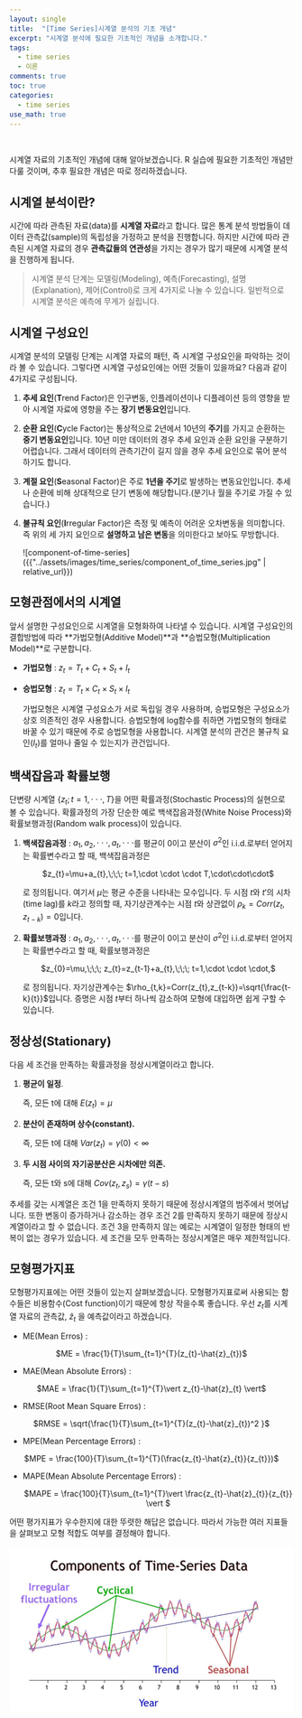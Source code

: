 ```yaml
---   
layout: single   
title:  "[Time Series]시계열 분석의 기초 개념"   
excerpt: "시계열 분석에 필요한 기초적인 개념을 소개합니다."   
tags:    
  - time series   
  - 이론   
comments: true   
toc: true   
categories:    
  - time series   
use_math: true   
---   
```


<br>

시계열 자료의 기초적인 개념에 대해 알아보겠습니다.  R 실습에 필요한 기초적인 개념만 다룰 것이며, 추후 필요한 개념은 따로 정리하겠습니다.

## 시계열 분석이란?

 시간에 따라 관측된 자료(data)를 **시계열 자료**라고 합니다. 많은 통계 분석 방법들이 데이터 관측값(sample)의 독립성을 가정하고 분석을 진행합니다. 하지만 시간에 따라 관측된 시계열 자료의 경우 **관측값들의 연관성**을 가지는 경우가 많기 때문에 시계열 분석을 진행하게 됩니다.

> 시계열 분석 단계는 모델링(Modeling), 예측(Forecasting), 설명(Explanation), 제어(Control)로 크게 4가지로 나눌 수 있습니다. 일반적으로 시계열 분석은 예측에 무게가 실립니다.



##  시계열 구성요인

 시계열 분석의 모델링 단계는 시계열 자료의 패턴, 즉 시계열 구성요인을 파악하는 것이라 볼 수 있습니다. 그렇다면 시계열 구성요인에는 어떤 것들이 있을까요? 다음과 같이 4가지로 구성됩니다. 

1. **추세 요인**(**T**rend Factor)은 인구변동, 인플레이션이나 디플레이션 등의 영향을 받아 시계열 자료에 영향을 주는 **장기 변동요인**입니다.

2. **순환 요인**(**C**ycle Factor)는 통상적으로 2년에서 10년의 **주기**를 가지고 순환하는 **중기 변동요인**입니다. 10년 미만 데이터의 경우 추세 요인과 순환 요인을 구분하기 어렵습니다. 그래서 데이터의 관측기간이 길지 않을 경우 추세 요인으로 묶어 분석하기도 합니다.

3. **계절 요인**(**S**easonal Factor)은 주로 **1년을 주기**로 발생하는 변동요인입니다. 추세나 순환에 비해 상대적으로 단기 변동에 해당합니다.(분기나 월을 주기로 가질 수 있습니다.)

4. **불규칙 요인**(**I**rregular Factor)은 측정 및 예측이 어려운 오차변동을 의미합니다. 즉 위의 세 가지 요인으로 **설명하고 남은 변동**을 의미한다고 보아도 무방합니다.

   ![component-of-time-series]({{"../assets/images/time_series/component_of_time_series.jpg" | relative_url}})

## 모형관점에서의 시계열

앞서 설명한 구성요인으로 시계열을 모형화하여 나타낼 수 있습니다. 시계열 구성요인의 결합방법에 따라 **가법모형(Additive Model)**과 **승법모형(Multiplication Model)**로 구분합니다. <br>

- **가법모형** : $z_{t}=T_{t}+C_{t}+S_{t}+I_{t}$

- **승법모형** : $z_{t}=T_{t}\times C_{t}\times S_{t}\times I_{t}$ <br>

  가법모형은 시계열 구성요소가 서로 독립일 경우 사용하며, 승법모형은 구성요소가 상호 의존적인 경우 사용합니다. 승법모형에 log함수를 취하면 가법모형의 형태로 바꿀 수 있기 때문에 주로 승법모형을 사용합니다.  시계열 분석의 관건은 불규칙 요인($I_{t}$)를 얼마나 줄일 수 있는지가 관건입니다. 

  

## 백색잡음과 확률보행

단변량 시계열 {$z_{t};t=1,\cdot \cdot \cdot ,T$}을 어떤 확률과정(Stochastic Process)의 실현으로 볼 수 있습니다. 확률과정의 가장 단순한 예로 백색잡음과정(White Noise Process)와 확률보행과정(Random walk process)이 있습니다.

1. **백색잡음과정** : $a_{1},a_{2},\cdot \cdot \cdot ,a_{t},\cdot \cdot \cdot$를 평균이 0이고 분산이 $\sigma^2$인 i.i.d.로부터 얻어지는 확률변수라고 할 때, 백색잡음과정은

   <center>$z_{t}=\mu+a_{t},\;\;\; t=1,\cdot \cdot \cdot T,\cdot\cdot\cdot$</center>

   로 정의됩니다. 여기서 $\mu$는 평균 수준을 나타내는 모수입니다. 두 시점 $t$와 ${t}'$의 시차(time lag)를 $k$라고 정의할 때,  자기상관계수는 시점 $t$와 상관없이 $\rho_{k}=Corr(z_{t},z_{t-k})=0$입니다.

2. **확률보행과정** :  $a_{1},a_{2},\cdot \cdot \cdot ,a_{t},\cdot \cdot \cdot$를 평균이 0이고 분산이 $\sigma^2$인 i.i.d.로부터 얻어지는 확률변수라고 할 때, 확률보행과정은

   <center>$z_{0}=\mu,\;\;\; z_{t}=z_{t-1}+a_{t},\;\;\; t=1,\cdot \cdot \cdot,$</center>

   로 정의됩니다. 자기상관계수는 $\rho_{t,k}=Corr(z_{t},z_{t-k})=\sqrt{\frac{t-k}{t}}$입니다. 증명은 시점 $t$부터 하나씩 감소하여 모형에 대입하면 쉽게 구할 수 있습니다.



## 정상성(Stationary)

다음 세 조건을 만족하는 확률과정을 정상시계열이라고 합니다.

1. **평균이 일정**. 

   즉, 모든 t에 대해 $E(z_{t})=\mu$

2. **분산이 존재하며 상수(constant).**

   즉, 모든 t에 대해 $Var(z_{t})=\gamma(0)<\infty$

3. **두 시점 사이의 자기공분산은 시차에만 의존.**

   즉, 모든 t와 s에 대해 $Cov(z_{t},z_{s})=\gamma(t-s)$

추세를 갖는 시계열은 조건 1을 만족하지 못하기 때문에 정상시계열의 범주에서 벗어납니다. 또한 변동이 증가하거나 감소하는 경우 조건 2를 만족하지 못하기 때문에 정상시계열이라고 할 수 없습니다. 조건 3을 만족하지 않는 예로는 시계열이 일정한 형태의 반복이 없는 경우가 있습니다. 세 조건을 모두 만족하는 정상시계열은 매우 제한적입니다.



## 모형평가지표

모형평가지표에는 어떤 것들이 있는지 살펴보겠습니다. 모형평가지표로써 사용되는 함수들은 비용함수(Cost function)이기 때문에 항상 작을수록 좋습니다. 우선 $z_{t}$를 시계열 자료의 관측값,  $\hat{z}_{t}$ 을 예측값이라고 하겠습니다.

- ME(Mean Erros) : 

<center>$ME = \frac{1}{T}\sum_{t=1}^{T}(z_{t}-\hat{z}_{t})$</center>

- MAE(Mean Absolute Errors) :

<center>$MAE = \frac{1}{T}\sum_{t=1}^{T}\vert z_{t}-\hat{z}_{t} \vert$ </center>

- RMSE(Root Mean Square Erros) :

<center>$RMSE = \sqrt{\frac{1}{T}\sum_{t=1}^{T}(z_{t}-\hat{z}_{t})^2 }$</center>

- MPE(Mean Percentage Errors) : 

<center>$MPE = \frac{100}{T}\sum_{t=1}^{T}(\frac{z_{t}-\hat{z}_{t}}{z_{t}})$</center>

- MAPE(Mean Absolute Percentage Errors) : 

  <center>$MAPE = \frac{100}{T}\sum_{t=1}^{T}\vert \frac{z_{t}-\hat{z}_{t}}{z_{t}} \vert $</center>

어떤 평가지표가 우수한지에 대한 뚜렷한 해답은 없습니다. 따라서 가능한 여러 지표들을 살펴보고 모형 적합도 여부를 결정해야 합니다.




![](/assets/images/time_series/component_of_time_series.jpg)
